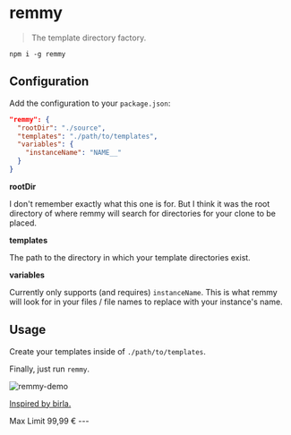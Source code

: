 # remmy

> The template directory factory.

`npm i -g remmy`

## Configuration

Add the configuration to your `package.json`:

```json
"remmy": {
  "rootDir": "./source",
  "templates": "./path/to/templates",
  "variables": {
    "instanceName": "NAME__"
  }
}
```

**rootDir**

I don't remember exactly what this one is for. But I think it was the root directory of where remmy will search for directories for your clone to be placed.

**templates**

The path to the directory in which your template directories exist.

**variables**

Currently only supports (and requires) `instanceName`. This is what remmy will look for in your files / file names to replace with your instance's name.

## Usage

Create your templates inside of `./path/to/templates`.

Finally, just run `remmy`.

![remmy-demo](https://user-images.githubusercontent.com/19484365/41815765-cd59d590-7739-11e8-9600-f1c0705772aa.gif)

[Inspired by birla.](https://github.com/itaditya/birla)

Max Limit 99,99 €   ---  
